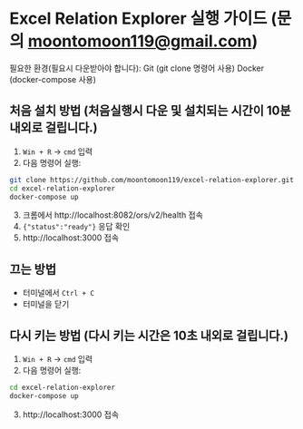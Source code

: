 # Excel Relation Explorer 실행 가이드 (문의 moontomoon119@gmail.com)

필요한 환경(필요시 다운받아야 합니다):
Git (git clone 명령어 사용)
Docker (docker-compose 사용)

## 처음 설치 방법 (처음실행시 다운 및 설치되는 시간이 10분 내외로 걸립니다.)
1. `Win + R` → `cmd` 입력
2. 다음 명령어 실행:
```bash
git clone https://github.com/moontomoon119/excel-relation-explorer.git
cd excel-relation-explorer
docker-compose up
```
3. 크롬에서 http://localhost:8082/ors/v2/health 접속
4. `{"status":"ready"}` 응답 확인
5. http://localhost:3000 접속

## 끄는 방법
- 터미널에서 `Ctrl + C`
- 터미널을 닫기

## 다시 키는 방법 (다시 키는 시간은 10초 내외로 걸립니다.)
1. `Win + R` → `cmd` 입력
2. 다음 명령어 실행:
```bash
cd excel-relation-explorer
docker-compose up
```
3. http://localhost:3000 접속
